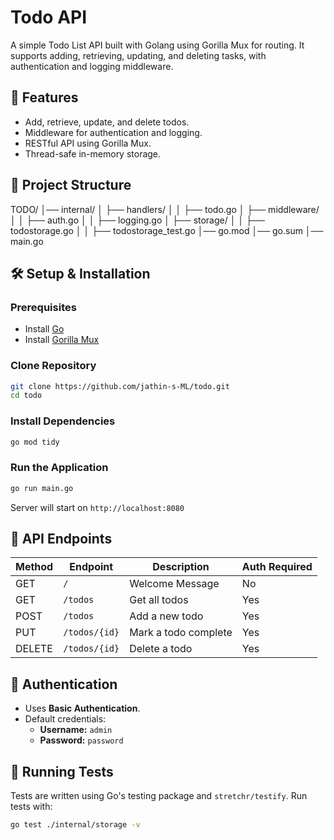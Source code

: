 # Todo API

A simple Todo List API built with Golang using Gorilla Mux for routing. It supports adding, retrieving, updating, and deleting tasks, with authentication and logging middleware.

## 🚀 Features

- Add, retrieve, update, and delete todos.
- Middleware for authentication and logging.
- RESTful API using Gorilla Mux.
- Thread-safe in-memory storage.

## 📁 Project Structure

TODO/
│── internal/
│   ├── handlers/
│   │   ├── todo.go
│   ├── middleware/
│   │   ├── auth.go
│   │   ├── logging.go
│   ├── storage/
│   │   ├── todostorage.go
│   │   ├── todostorage_test.go
│── go.mod
│── go.sum
│── main.go


## 🛠 Setup & Installation

### Prerequisites

- Install [Go](https://go.dev/dl/)
- Install [Gorilla Mux](https://github.com/gorilla/mux)

### Clone Repository

```sh
git clone https://github.com/jathin-s-ML/todo.git
cd todo
```

### Install Dependencies

```sh
go mod tidy
```

### Run the Application

```sh
go run main.go
```

Server will start on `http://localhost:8080`

## 📌 API Endpoints

| Method | Endpoint      | Description          | Auth Required |
| ------ | ------------- | -------------------- | ------------- |
| GET    | `/`           | Welcome Message      | No            |
| GET    | `/todos`      | Get all todos        | Yes           |
| POST   | `/todos`      | Add a new todo       | Yes           |
| PUT    | `/todos/{id}` | Mark a todo complete | Yes           |
| DELETE | `/todos/{id}` | Delete a todo        | Yes           |

## 🔑 Authentication

- Uses **Basic Authentication**.
- Default credentials:
  - **Username:** `admin`
  - **Password:** `password`

## 🧪 Running Tests

Tests are written using Go's testing package and `stretchr/testify`.
Run tests with:

```sh
go test ./internal/storage -v
```
